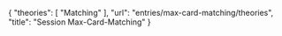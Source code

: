 {
    "theories": [
        "Matching"
    ],
    "url": "entries/max-card-matching/theories",
    "title": "Session Max-Card-Matching"
}